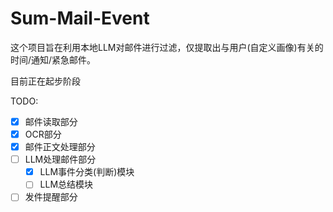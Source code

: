 # Sum-Mail-Event

这个项目旨在利用本地LLM对邮件进行过滤，仅提取出与用户(自定义画像)有关的时间/通知/紧急邮件。

目前正在起步阶段

TODO:
- [x] 邮件读取部分
- [x] OCR部分
- [x] 邮件正文处理部分
- [ ] LLM处理邮件部分
    - [x] LLM事件分类(判断)模块
    - [ ] LLM总结模块
- [ ] 发件提醒部分